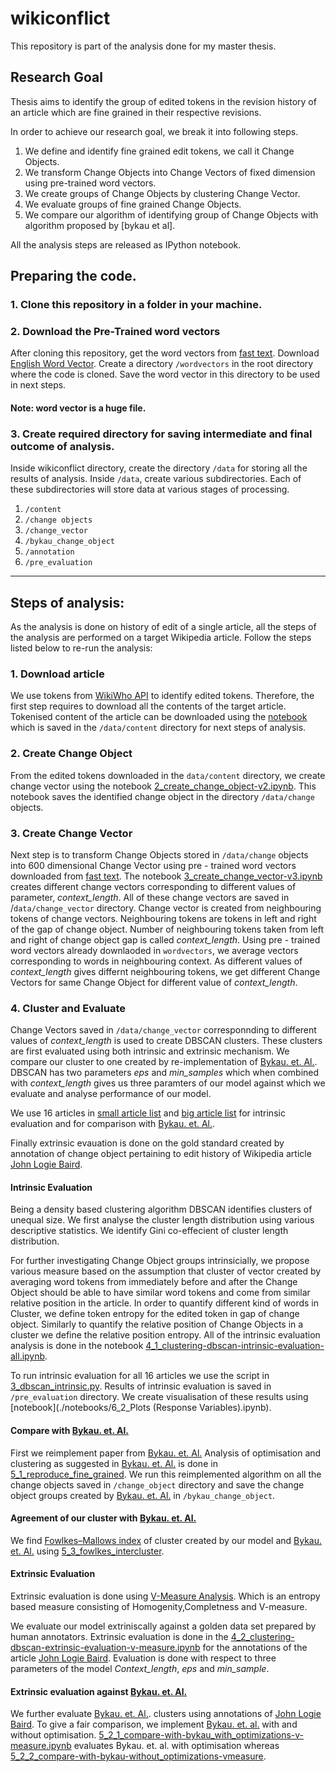 # wikiconflict

This repository is part of the analysis done for my master thesis.

## Research Goal
 Thesis aims to identify the group of edited tokens in the revision history of an article which are fine grained in their respective revisions.
 
In order to achieve our research goal, we break it into following steps.

1. We define and identify fine grained edit tokens, we call it Change Objects.
2. We transform Change Objects into Change Vectors of fixed dimension using pre-trained word vectors.
3. We create groups of Change Objects by clustering Change Vector.
4. We evaluate groups of fine grained Change Objects.
5. We compare our algorithm of identifying  group of Change Objects with algorithm proposed by [bykau et al].

All the analysis steps are released as IPython notebook.



## Preparing the code.
### 1. Clone this repository in a folder in your machine.

### 2. Download the Pre-Trained word vectors
After cloning this repository, get the word vectors from [fast text](https://github.com/facebookresearch/fastText/blob/master/docs/pretrained-vectors.md). Download [English Word Vector](https://dl.fbaipublicfiles.com/fasttext/vectors-wiki/wiki.en.vec). Create a directory `/wordvectors` in the root directory where the code is cloned. Save the word vector in this directory to be used in next steps.

#### Note: word vector is a huge file. 

### 3. Create required directory for saving intermediate and final outcome of analysis.

Inside wikiconflict directory, create the directory `/data` for storing all the results of analysis.
Inside `/data`, create various subdirectories. Each of these subdirectories will store data at various stages of processing. 
1. `/content`
2. `/change objects`
3. `/change_vector`
4. `/bykau_change_object`
5. `/annotation`
6. `/pre_evaluation`

-----

## Steps of analysis:
As the analysis is done on history of edit of a single article, all the steps of the analysis are performed on a target Wikipedia article. Follow the steps listed below to re-run the analysis:

### 1. Download article
We use tokens from [WikiWho API](https://api.wikiwho.net/en/api/v1.0.0-beta/#/) to identify edited tokens. Therefore, the first step requires to download all the contents of the target article. 
Tokenised content of the article can be downloaded using the [notebook](./notebooks/1_download_rev_content.ipynb) which is saved in the `/data/content` directory for next steps of analysis.

### 2. Create Change Object

From the edited tokens downloaded in the `data/content` directory, we create change vector using the notebook [2_create_change_object-v2.ipynb](./notebooks/2_create_change_object-v2.ipynb). This notebook saves the identified change object in the directory `/data/change` objects.

### 3. Create Change Vector

Next step is to transform Change Objects stored in `/data/change` objects into 600 dimensional Change Vector using pre - trained word vectors downloaded from [fast text](https://github.com/facebookresearch/fastText/blob/master/docs/pretrained-vectors.md). 
The notebook [3_create_change_vector-v3.ipynb](./notebooks/[3_create_change_vector-v3.ipynb]) creates different change vectors corresponding to different values of parameter, *context_length*. All of these change vectors are saved in /`data/change_vector` directory. Change vector is created from neighbouring tokens of change vectors. Neighbouring tokens are tokens in left and right of the gap of change object. Number of neighbouring tokens taken from left and right of change object gap is called *context_length*. Using pre - trained word vectors already downlaoded in `wordvectors`, we average vectors corresponding to  words in neighbouring context. As different values of *context_length* gives differnt neighbouring tokens, we get different Change Vectors for same Change Object for different value of *context_length*.

### 4. Cluster and Evaluate
Change Vectors saved in `/data/change_vector` corresponnding to different values of *context_length* is used to create DBSCAN clusters. These clusters are first evaluated using both intrinsic and extrinsic mechanism. We compare our cluster to one created by re-implementation of [Bykau. et. Al.](https://velgias.github.io/docs/BykauKSV15.pdf). DBSCAN has two parameters *eps* and *min_samples* which when combined with *context_length* gives us three paramters of our model against which we evaluate and analyse performance of our model.

 We use 16 articles in [small article list](https://github.com/acifer/wikiconflict/blob/master/conflicted_article.csv) and [big article list](https://github.com/acifer/wikiconflict/blob/master/conflicted_article-big.csv) for intrinsic evaluation and for comparison with [Bykau. et. Al.](https://velgias.github.io/docs/BykauKSV15.pdf).
 
Finally extrinsic evauation is done on the gold standard created by annotation of change object pertaining to edit history of Wikipedia article [John Logie Baird](https://en.wikipedia.org/wiki/John_Logie_Baird).


#### Intrinsic Evaluation
 
Being a density based clustering algorithm DBSCAN identifies clusters of unequal size. We first analyse the cluster length distribution using various descriptive statistics. We identify Gini co-effecient of cluster length distribution.

For further investigating Change Object groups intrinsicially, we propose various measure based on the assumption that cluster of vector created by averaging word tokens from immediately before and after the Change Object should be able to have similar word tokens and come from similar relative position in the article.  In order to quantify different kind of words in Cluster, we define token entropy for the edited token in gap of change object. Similarly to quantify the relative position of Change Objects in a cluster we define the relative position entropy. All of the intrinsic evaluation analysis is done in the notebook [4_1_clustering-dbscan-intrinsic-evaluation-all.ipynb](./notebooks/4_1_clustering-dbscan-intrinsic-evaluation-all.ipynb). 

To run intrinsic evaluation for all 16 articles we use the script in [3_dbscan_intrinsic.py](./scripts/3_dbscan_intrinsic.py). Results of intrinsic evaluation is saved in `/pre_evaluation` directory. We create visualisation of these results using [notebook](./notebooks/6_2_Plots (Response Variables).ipynb).


#### Compare with [Bykau. et. Al.](https://velgias.github.io/docs/BykauKSV15.pdf)

First we reimplement paper from [Bykau. et. Al.](https://velgias.github.io/docs/BykauKSV15.pdf) Analysis of optimisation and clustering as suggested in [Bykau. et. Al.](https://velgias.github.io/docs/BykauKSV15.pdf) is done in  [5_1_reproduce_fine_grained](./notebooks/5_1_reproduce_fine_grained.ipynb). We run this reimplemented algorithm on all the change objects saved in `/change_object` directory and save the change object groups created by [Bykau. et. Al.](https://velgias.github.io/docs/BykauKSV15.pdf) in `/bykau_change_object`.

####  Agreement of our cluster with [Bykau. et. Al.](https://velgias.github.io/docs/BykauKSV15.pdf)

We find [Fowlkes–Mallows index](https://en.wikipedia.org/wiki/Fowlkes–Mallows_index) of cluster created by our model and [Bykau. et. Al.](https://velgias.github.io/docs/BykauKSV15.pdf) using [5_3_fowlkes_intercluster](./notebooks/5_3_fowlkes_intercluster.ipynb).


#### Extrinsic Evaluation
Extrinsic evaluation is done using [V-Measure Analysis](http://www1.cs.columbia.edu/~amaxwell/pubs/v_measure-emnlp07.pdf). Which is an entropy based measure consisting of Homogenity,Completness and V-measure.

We evaluate our model extriniscally against a golden data set prepared by human annotators. Extrinsic evaluation is done in the [4_2_clustering-dbscan-extrinsic-evaluation-v-measure.ipynb](./notebooks/4_2_clustering-dbscan-extrinsic-evaluation-v-measure.ipynb) for the annotations of the article [John Logie Baird](https://en.wikipedia.org/wiki/John_Logie_Baird). Evaluation is done with respect to three parameters of the model *Context_length*, *eps* and *min_sample*. 

#### Extrinsic evaluation against [Bykau. et. Al.](https://velgias.github.io/docs/BykauKSV15.pdf)
 
 We further evaluate [Bykau. et. Al.](https://velgias.github.io/docs/BykauKSV15.pdf). clusters using annotations of  [John Logie Baird](https://en.wikipedia.org/wiki/John_Logie_Baird). To give a fair comparison, we implement [Bykau. et. al.](https://velgias.github.io/docs/BykauKSV15.pdf) with and without optimisation. [5_2_1_compare-with-bykau_with_optimizations-v-measure.ipynb](./notebooks//5_2_1_compare-with-bykau_with_optimizations-v-measure.ipynb) evaluates Bykau. et. al. with optimisation whereas [5_2_2_compare-with-bykau-without_optimizations-vmeasure](./notebooks/5_2_2_compare-with-bykau-without_optimizations-vmeasure.ipynb).
